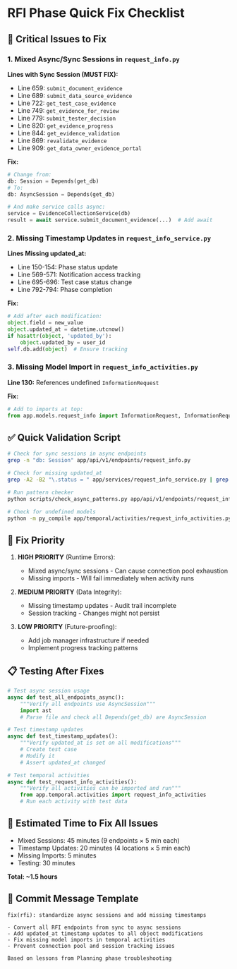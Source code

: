 # RFI Phase Quick Fix Checklist

## 🚨 Critical Issues to Fix

### 1. Mixed Async/Sync Sessions in `request_info.py`

**Lines with Sync Session (MUST FIX):**
- Line 659: `submit_document_evidence` 
- Line 689: `submit_data_source_evidence`
- Line 722: `get_test_case_evidence`
- Line 749: `get_evidence_for_review`
- Line 779: `submit_tester_decision`
- Line 820: `get_evidence_progress`
- Line 844: `get_evidence_validation`
- Line 869: `revalidate_evidence`
- Line 909: `get_data_owner_evidence_portal`

**Fix:**
```python
# Change from:
db: Session = Depends(get_db)
# To:
db: AsyncSession = Depends(get_db)

# And make service calls async:
service = EvidenceCollectionService(db)
result = await service.submit_document_evidence(...)  # Add await
```

### 2. Missing Timestamp Updates in `request_info_service.py`

**Lines Missing updated_at:**
- Line 150-154: Phase status update
- Line 569-571: Notification access tracking  
- Line 695-696: Test case status change
- Line 792-794: Phase completion

**Fix:**
```python
# Add after each modification:
object.field = new_value
object.updated_at = datetime.utcnow()
if hasattr(object, 'updated_by'):
    object.updated_by = user_id
self.db.add(object)  # Ensure tracking
```

### 3. Missing Model Import in `request_info_activities.py`

**Line 130:** References undefined `InformationRequest`

**Fix:**
```python
# Add to imports at top:
from app.models.request_info import InformationRequest, InformationRequestItem
```

## ✅ Quick Validation Script

```bash
# Check for sync sessions in async endpoints
grep -n "db: Session" app/api/v1/endpoints/request_info.py

# Check for missing updated_at
grep -A2 -B2 "\.status = " app/services/request_info_service.py | grep -v "updated_at"

# Run pattern checker
python scripts/check_async_patterns.py app/api/v1/endpoints/request_info.py app/services/request_info_service.py

# Check for undefined models
python -m py_compile app/temporal/activities/request_info_activities.py
```

## 🔧 Fix Priority

1. **HIGH PRIORITY** (Runtime Errors):
   - Mixed async/sync sessions - Can cause connection pool exhaustion
   - Missing imports - Will fail immediately when activity runs

2. **MEDIUM PRIORITY** (Data Integrity):
   - Missing timestamp updates - Audit trail incomplete
   - Session tracking - Changes might not persist

3. **LOW PRIORITY** (Future-proofing):
   - Add job manager infrastructure if needed
   - Implement progress tracking patterns

## 📋 Testing After Fixes

```python
# Test async session usage
async def test_all_endpoints_async():
    """Verify all endpoints use AsyncSession"""
    import ast
    # Parse file and check all Depends(get_db) are AsyncSession

# Test timestamp updates
async def test_timestamp_updates():
    """Verify updated_at is set on all modifications"""
    # Create test case
    # Modify it
    # Assert updated_at changed

# Test temporal activities
async def test_request_info_activities():
    """Verify all activities can be imported and run"""
    from app.temporal.activities import request_info_activities
    # Run each activity with test data
```

## 🚀 Estimated Time to Fix All Issues

- Mixed Sessions: 45 minutes (9 endpoints × 5 min each)
- Timestamp Updates: 20 minutes (4 locations × 5 min each)  
- Missing Imports: 5 minutes
- Testing: 30 minutes

**Total: ~1.5 hours**

## 📝 Commit Message Template

```
fix(rfi): standardize async sessions and add missing timestamps

- Convert all RFI endpoints from sync to async sessions
- Add updated_at timestamp updates to all object modifications
- Fix missing model imports in temporal activities
- Prevent connection pool and session tracking issues

Based on lessons from Planning phase troubleshooting
```
